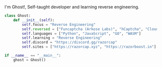 I'm Ghost!, Self-taught developer and learning reverse engineering.

```py
class Ghost:
    def __init__(self):
        self.focus = "Reverse Engineering"
        self.reversed = ["Funcaptcha (Arkose Labs)", "hCaptcha", "Cloudflare"]
        self.languages = ["Python", "JavaScript", "GO", "WASM"]
        self.learning = "Reverse Engineering"
        self.discord = "https://discord.gg/razorcap"
        self.sites = ["https://razorcap.xyz", "https://razorboost.in"]

if __name__ == "__main__":
    ghost = Ghost()
```
